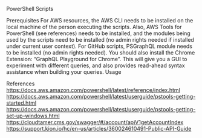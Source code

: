 PowerShell Scripts

Prerequisites
For AWS resources, the AWS CLI needs to be installed on the local machine of the person executing the scripts.  Also, AWS Tools for PowerShell (see references) needs to be installed, and the modules being used by the scripts need to be installed (no admin rights needed if installed under current user context).
For GitHub scripts, PSGraphQL module needs to be installed (no admin rights needed).  You should also install the Chrome Extension:  “GraphQL Playground for Chrome”.  This will give you a GUI to experiment with different queries, and also provides read-ahead syntax assistance when building your queries.
Usage

References
https://docs.aws.amazon.com/powershell/latest/reference/index.html
https://docs.aws.amazon.com/powershell/latest/userguide/pstools-getting-started.html
https://docs.aws.amazon.com/powershell/latest/userguide/pstools-getting-set-up-windows.html
https://cloudtamer.cms.gov/swagger/#/account/apiV1getAccountIndex
https://support.kion.io/hc/en-us/articles/360024610491-Public-API-Guide
